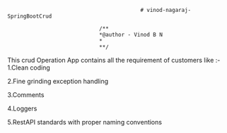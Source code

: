                                               # vinod-nagaraj-SpringBootCrud
                                              
                                 /**
                                 *@author - Vinod B N
                                 *
                                 **/

This crud Operation App contains all the requirement of customers like :-
1.Clean coding 

2.Fine grinding exception handling 

3.Comments

4.Loggers

5.RestAPI standards with proper naming conventions
